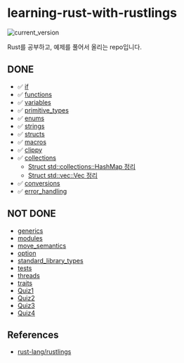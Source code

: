 # learning-rust-with-rustlings

![current_version](https://img.shields.io/badge/current_version-4.3.0-green)

Rust를 공부하고, 예제를 풀어서 올리는 repo입니다.

## DONE

- :white_check_mark: [if](./exercises/if)
- :white_check_mark: [functions](./exercises/functions)
- :white_check_mark: [variables](./exercises/variables)
- :white_check_mark: [primitive_types](./exercises/primitive_types)
- :white_check_mark: [enums](./exercises/enums)
- :white_check_mark: [strings](./exercises/strings)
- :white_check_mark: [structs](./exercises/structs)
- :white_check_mark: [macros](./exercises/macros)
- :white_check_mark: [clippy](./exercises/clippy)
- :white_check_mark: [collections](./exercises/collections)
  - [Struct std::collections::HashMap 정리](https://bossm0n5t3r.github.io/posts/70/)
  - [Struct std::vec::Vec 정리](https://bossm0n5t3r.github.io/posts/68/)
- :white_check_mark: [conversions](./exercises/conversions)
- :white_check_mark: [error_handling](./exercises/error_handling)

## NOT DONE

- [generics](./exercises/generics)
- [modules](./exercises/modules)
- [move_semantics](./exercises/move_semantics)
- [option](./exercises/option)
- [standard_library_types](./exercises/standard_library_types)
- [tests](./exercises/tests)
- [threads](./exercises/threads)
- [traits](./exercises/traits)
- [Quiz1](./exercises/quiz1.rs)
- [Quiz2](./exercises/quiz2.rs)
- [Quiz3](./exercises/quiz3.rs)
- [Quiz4](./exercises/quiz4.rs)

## References

- [rust-lang/rustlings](https://github.com/rust-lang/rustlings)
